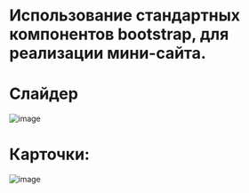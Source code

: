 # Использование стандартных компонентов bootstrap, для реализации мини-сайта.


# Слайдер
![image](https://user-images.githubusercontent.com/90044699/143575522-16e8e77f-11af-428d-8131-818ecece4929.png)



# Карточки:
![image](https://user-images.githubusercontent.com/90044699/143575413-13579d1c-624d-480f-a6c6-d4044889d2f7.png)
